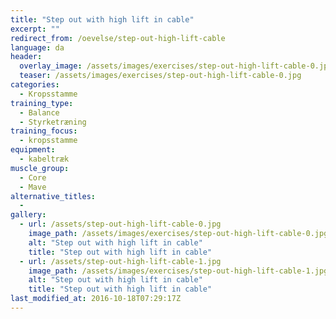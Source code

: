 ```yaml
---
title: "Step out with high lift in cable"
excerpt: ""
redirect_from: /oevelse/step-out-high-lift-cable
language: da
header:
  overlay_image: /assets/images/exercises/step-out-high-lift-cable-0.jpg
  teaser: /assets/images/exercises/step-out-high-lift-cable-0.jpg
categories:
  - Kropsstamme
training_type: 
  - Balance
  - Styrketræning
training_focus: 
  - kropsstamme
equipment:
  - kabeltræk
muscle_group:
  - Core
  - Mave
alternative_titles:
  - 
gallery:
  - url: /assets/step-out-high-lift-cable-0.jpg
    image_path: /assets/images/exercises/step-out-high-lift-cable-0.jpg
    alt: "Step out with high lift in cable"
    title: "Step out with high lift in cable"
  - url: /assets/step-out-high-lift-cable-1.jpg
    image_path: /assets/images/exercises/step-out-high-lift-cable-1.jpg
    alt: "Step out with high lift in cable"
    title: "Step out with high lift in cable"
last_modified_at: 2016-10-18T07:29:17Z
---
```



